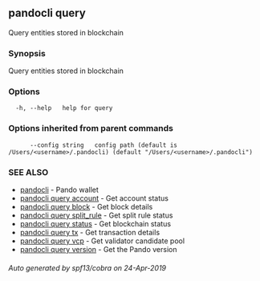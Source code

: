 ## pandocli query

Query entities stored in blockchain

### Synopsis

Query entities stored in blockchain

### Options

```
  -h, --help   help for query
```

### Options inherited from parent commands

```
      --config string   config path (default is /Users/<username>/.pandocli) (default "/Users/<username>/.pandocli")
```

### SEE ALSO

* [pandocli](pandocli.md)	 - Pando wallet
* [pandocli query account](pandocli_query_account.md)	 - Get account status
* [pandocli query block](pandocli_query_block.md)	 - Get block details
* [pandocli query split_rule](pandocli_query_split_rule.md)	 - Get split rule status
* [pandocli query status](pandocli_query_status.md)	 - Get blockchain status
* [pandocli query tx](pandocli_query_tx.md)	 - Get transaction details
* [pandocli query vcp](pandocli_query_vcp.md)	 - Get validator candidate pool
* [pandocli query version](pandocli_query_version.md)	 - Get the Pando version

###### Auto generated by spf13/cobra on 24-Apr-2019
